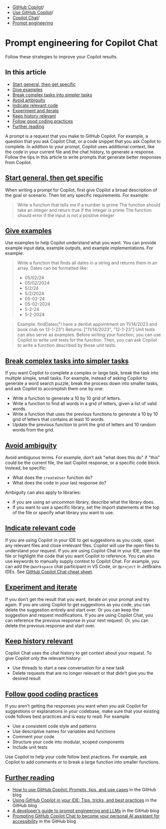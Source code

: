   * [GitHub Copilot](https://docs.github.com/en/copilot "GitHub Copilot")/
  * [Use GitHub Copilot](https://docs.github.com/en/copilot/using-github-copilot "Use GitHub Copilot")/
  * [Copilot Chat](https://docs.github.com/en/copilot/using-github-copilot/copilot-chat "Copilot Chat")/
  * [Prompt engineering](https://docs.github.com/en/copilot/using-github-copilot/copilot-chat/prompt-engineering-for-copilot-chat "Prompt engineering")


# Prompt engineering for Copilot Chat
Follow these strategies to improve your Copilot results.
## In this article
  * [Start general, then get specific](https://docs.github.com/en/copilot/using-github-copilot/copilot-chat/prompt-engineering-for-copilot-chat#start-general-then-get-specific)
  * [Give examples](https://docs.github.com/en/copilot/using-github-copilot/copilot-chat/prompt-engineering-for-copilot-chat#give-examples)
  * [Break complex tasks into simpler tasks](https://docs.github.com/en/copilot/using-github-copilot/copilot-chat/prompt-engineering-for-copilot-chat#break-complex-tasks-into-simpler-tasks)
  * [Avoid ambiguity](https://docs.github.com/en/copilot/using-github-copilot/copilot-chat/prompt-engineering-for-copilot-chat#avoid-ambiguity)
  * [Indicate relevant code](https://docs.github.com/en/copilot/using-github-copilot/copilot-chat/prompt-engineering-for-copilot-chat#indicate-relevant-code)
  * [Experiment and iterate](https://docs.github.com/en/copilot/using-github-copilot/copilot-chat/prompt-engineering-for-copilot-chat#experiment-and-iterate)
  * [Keep history relevant](https://docs.github.com/en/copilot/using-github-copilot/copilot-chat/prompt-engineering-for-copilot-chat#keep-history-relevant)
  * [Follow good coding practices](https://docs.github.com/en/copilot/using-github-copilot/copilot-chat/prompt-engineering-for-copilot-chat#follow-good-coding-practices)
  * [Further reading](https://docs.github.com/en/copilot/using-github-copilot/copilot-chat/prompt-engineering-for-copilot-chat#further-reading)


A prompt is a request that you make to GitHub Copilot. For example, a question that you ask Copilot Chat, or a code snippet that you ask Copilot to complete. In addition to your prompt, Copilot uses additional context, like the code in your current file and the chat history, to generate a response.
Follow the tips in this article to write prompts that generate better responses from Copilot.
## [Start general, then get specific](https://docs.github.com/en/copilot/using-github-copilot/copilot-chat/prompt-engineering-for-copilot-chat#start-general-then-get-specific)
When writing a prompt for Copilot, first give Copilot a broad description of the goal or scenario. Then list any specific requirements.
For example:
> Write a function that tells me if a number is prime
> The function should take an integer and return true if the integer is prime
> The function should error if the input is not a positive integer
## [Give examples](https://docs.github.com/en/copilot/using-github-copilot/copilot-chat/prompt-engineering-for-copilot-chat#give-examples)
Use examples to help Copilot understand what you want. You can provide example input data, example outputs, and example implementations.
For example:
> Write a function that finds all dates in a string and returns them in an array. Dates can be formatted like:
>   * 05/02/24
>   * 05/02/2024
>   * 5/2/24
>   * 5/2/2024
>   * 05-02-24
>   * 05-02-2024
>   * 5-2-24
>   * 5-2-2024
> 

> Example:
> findDates("I have a dentist appointment on 11/14/2023 and book club on 12-1-23")
> Returns: ["11/14/2023", "12-1-23"]
Unit tests can also serve as examples. Before writing your function, you can use Copilot to write unit tests for the function. Then, you can ask Copilot to write a function described by those unit tests.
## [Break complex tasks into simpler tasks](https://docs.github.com/en/copilot/using-github-copilot/copilot-chat/prompt-engineering-for-copilot-chat#break-complex-tasks-into-simpler-tasks)
If you want Copilot to complete a complex or large task, break the task into multiple simple, small tasks.
For example, instead of asking Copilot to generate a word search puzzle, break the process down into smaller tasks, and ask Copilot to accomplish them one by one:
  * Write a function to generate a 10 by 10 grid of letters.
  * Write a function to find all words in a grid of letters, given a list of valid words.
  * Write a function that uses the previous functions to generate a 10 by 10 grid of letters that contains at least 10 words.
  * Update the previous function to print the grid of letters and 10 random words from the grid.


## [Avoid ambiguity](https://docs.github.com/en/copilot/using-github-copilot/copilot-chat/prompt-engineering-for-copilot-chat#avoid-ambiguity)
Avoid ambiguous terms. For example, don’t ask "what does this do" if "this" could be the current file, the last Copilot response, or a specific code block. Instead, be specific:
  * What does the `createUser` function do?
  * What does the code in your last response do?


Ambiguity can also apply to libraries:
  * If you are using an uncommon library, describe what the library does.
  * If you want to use a specific library, set the import statements at the top of the file or specify what library you want to use.


## [Indicate relevant code](https://docs.github.com/en/copilot/using-github-copilot/copilot-chat/prompt-engineering-for-copilot-chat#indicate-relevant-code)
If you are using Copilot in your IDE to get suggestions as you code, open any relevant files and close irrelevant files. Copilot will use the open files to understand your request.
If you are using Copilot Chat in your IDE, open the file or highlight the code that you want Copilot to reference. You can also use keywords to manually supply context to Copilot Chat. For example, you can add the `@workspace` chat participant in VS Code, or `@project` in JetBrains IDEs. See [GitHub Copilot Chat cheat sheet](https://docs.github.com/en/copilot/using-github-copilot/github-copilot-chat-cheat-sheet).
## [Experiment and iterate](https://docs.github.com/en/copilot/using-github-copilot/copilot-chat/prompt-engineering-for-copilot-chat#experiment-and-iterate)
If you don’t get the result that you want, iterate on your prompt and try again.
If you are using Copilot to get suggestions as you code, you can delete the suggestion entirely and start over. Or you can keep the suggestion and request modifications.
If you are using Copilot Chat, you can reference the previous response in your next request. Or, you can delete the previous response and start over.
## [Keep history relevant](https://docs.github.com/en/copilot/using-github-copilot/copilot-chat/prompt-engineering-for-copilot-chat#keep-history-relevant)
Copilot Chat uses the chat history to get context about your request. To give Copilot only the relevant history:
  * Use threads to start a new conversation for a new task
  * Delete requests that are no longer relevant or that didn’t give you the desired result


## [Follow good coding practices](https://docs.github.com/en/copilot/using-github-copilot/copilot-chat/prompt-engineering-for-copilot-chat#follow-good-coding-practices)
If you aren't getting the responses you want when you ask Copilot for suggestions or explanations in your codebase, make sure that your existing code follows best practices and is easy to read. For example:
  * Use a consistent code style and patterns
  * Use descriptive names for variables and functions
  * Comment your code
  * Structure your code into modular, scoped components
  * Include unit tests


Use Copilot to help your code follow best practices. For example, ask Copilot to add comments or to break a large function into smaller functions.
## [Further reading](https://docs.github.com/en/copilot/using-github-copilot/copilot-chat/prompt-engineering-for-copilot-chat#further-reading)
  * [How to use GitHub Copilot: Prompts, tips, and use cases](https://github.blog/2023-06-20-how-to-write-better-prompts-for-github-copilot/) in the GitHub blog
  * [Using GitHub Copilot in your IDE: Tips, tricks, and best practices](https://github.blog/2024-03-25-how-to-use-github-copilot-in-your-ide-tips-tricks-and-best-practices/) in the GitHub blog
  * [A developer’s guide to prompt engineering and LLMs](https://github.blog/2023-07-17-prompt-engineering-guide-generative-ai-llms/) in the GitHub blog
  * [Prompting GitHub Copilot Chat to become your personal AI assistant for accessibility](https://github.blog/2023-10-09-prompting-github-copilot-chat-to-become-your-personal-ai-assistant-for-accessibility/) in the GitHub blog



